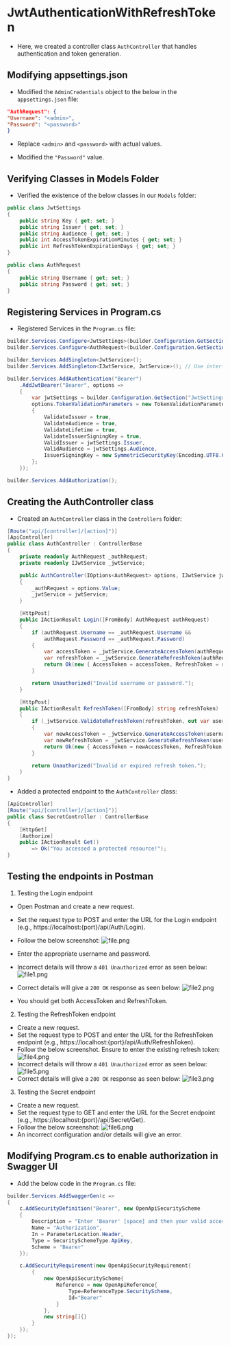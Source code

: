 ﻿# JwtAuthenticationWithRefreshToken

- Here, we created a controller class `AuthController` that handles authentication and token generation.

## Modifying appsettings.json
- Modified the `AdminCredentials` object to the below in the `appsettings.json` file:
```json
"AuthRequest": {
"Username": "<admin>",
"Password": "<password>"
}
```
- Replace `<admin>` and `<password>` with actual values.

- Modified the `"Password"` value.

## Verifying Classes in Models Folder
- Verified the existence of the below classes in our `Models` folder:

```C#
public class JwtSettings
{
    public string Key { get; set; }
    public string Issuer { get; set; }
    public string Audience { get; set; }
    public int AccessTokenExpirationMinutes { get; set; }
    public int RefreshTokenExpirationDays { get; set; }
}

public class AuthRequest
{
    public string Username { get; set; }
    public string Password { get; set; }
}
```

## Registering Services in Program.cs
- Registered Services in the `Program.cs` file:
```C#
builder.Services.Configure<JwtSettings>(builder.Configuration.GetSection("JwtSettings"));
builder.Services.Configure<AuthRequest>(builder.Configuration.GetSection("AuthRequest"));

builder.Services.AddSingleton<JwtService>();
builder.Services.AddSingleton<IJwtService, JwtService>(); // Use interface if applicable

builder.Services.AddAuthentication("Bearer")
    .AddJwtBearer("Bearer", options =>
    {
        var jwtSettings = builder.Configuration.GetSection("JwtSettings").Get<JwtSettings>();
        options.TokenValidationParameters = new TokenValidationParameters
        {
            ValidateIssuer = true,
            ValidateAudience = true,
            ValidateLifetime = true,
            ValidateIssuerSigningKey = true,
            ValidIssuer = jwtSettings.Issuer,
            ValidAudience = jwtSettings.Audience,
            IssuerSigningKey = new SymmetricSecurityKey(Encoding.UTF8.GetBytes(jwtSettings.Key))
        };
    });

builder.Services.AddAuthorization();
```

## Creating the AuthController class
- Created an `AuthController` class in the `Controllers` folder:
```C#
[Route("api/[controller]/[action]")]
[ApiController]
public class AuthController : ControllerBase
{
    private readonly AuthRequest _authRequest;
    private readonly IJwtService _jwtService;

    public AuthController(IOptions<AuthRequest> options, IJwtService jwtService)
    {
        _authRequest = options.Value;
        _jwtService = jwtService;
    }

    [HttpPost]
    public IActionResult Login([FromBody] AuthRequest authRequest)
    {
        if (authRequest.Username == _authRequest.Username &&
            authRequest.Password == _authRequest.Password)
        {
            var accessToken = _jwtService.GenerateAccessToken(authRequest.Username);
            var refreshToken = _jwtService.GenerateRefreshToken(authRequest.Username);
            return Ok(new { AccessToken = accessToken, RefreshToken = refreshToken });
        }

        return Unauthorized("Invalid username or password.");
    }

    [HttpPost]
    public IActionResult RefreshToken([FromBody] string refreshToken)
    {
        if (_jwtService.ValidateRefreshToken(refreshToken, out var username))
        {
            var newAccessToken = _jwtService.GenerateAccessToken(username);
            var newRefreshToken = _jwtService.GenerateRefreshToken(username);
            return Ok(new { AccessToken = newAccessToken, RefreshToken = newRefreshToken });
        }

        return Unauthorized("Invalid or expired refresh token.");
    }
}
```

- Added a protected endpoint to the `AuthController` class:
```C#
[ApiController]
[Route("api/[controller]/[action]")]
public class SecretController : ControllerBase
{
    [HttpGet]
    [Authorize]
    public IActionResult Get()
        => Ok("You accessed a protected resource!");
}
```

## Testing the endpoints in Postman
1. Testing the Login endpoint
- Open Postman and create a new request.
- Set the request type to POST and enter the URL for the Login endpoint (e.g., https://localhost:{port}/api/Auth/Login).
- Follow the below screenshot:
![file.png](file.png)

- Enter the appropriate username and password.
- Incorrect details will throw a `401 Unauthorized` error as seen below:
![file1.png](file1.png)

- Correct details will give a `200 OK` response as seen below:
![file2.png](file2.png)
- You should get both AccessToken and RefreshToken.  


2. Testing the RefreshToken endpoint
- Create a new request.
- Set the request type to POST and enter the URL for the RefreshToken endpoint (e.g., https://localhost:{port}/api/Auth/RefreshToken).
- Follow the below screenshot. Ensure to enter the existing refresh token:
![file4.png](file4.png)
- Incorrect details will throw a `401 Unauthorized` error as seen below:
![file5.png](file5.png)
- Correct details will give a `200 OK` response as seen below:
![file3.png](file3.png)

3. Testing the Secret endpoint
- Create a new request.
- Set the request type to GET and enter the URL for the Secret endpoint (e.g., https://localhost:{port}/api/Secret/Get).
- Follow the below screenshot:
![file6.png](file6.png)
- An incorrect configuration and/or details will give an error.

## Modifying Program.cs to enable authorization in Swagger UI
- Add the below code in the `Program.cs` file:
```C#
builder.Services.AddSwaggerGen(c =>
{
    c.AddSecurityDefinition("Bearer", new OpenApiSecurityScheme
    {
        Description = "Enter 'Bearer' [space] and then your valid access token.\n\nExample: Bearer eyJhbGciOiJIUzI1NiIs...'",
        Name = "Authorization",
        In = ParameterLocation.Header,
        Type = SecuritySchemeType.ApiKey,
        Scheme = "Bearer"
    });

    c.AddSecurityRequirement(new OpenApiSecurityRequirement{
        {
            new OpenApiSecurityScheme{
                Reference = new OpenApiReference{
                    Type=ReferenceType.SecurityScheme,
                    Id="Bearer"
                }
            },
            new string[]{}
        }
    });
});
```